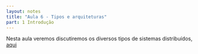 ```yaml
---
layout: notes
title: "Aula 6 - Tipos e arquiteturas"
part: 1 Introdução
---
```


Nesta aula veremos discutiremos os diversos tipos de sistemas distribuídos, [aqui](https://lasarojc.github.io/ds_notes/intro/tipos.html)
